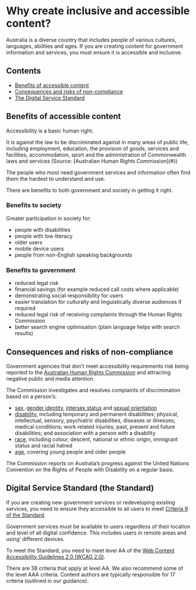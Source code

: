 # Why create inclusive and accessible content? 

<p class="componentheader__body abstract">
Australia is a diverse country that includes people of various cultures, languages, abilities and ages. If you are creating content for government information and services, you must ensure it is accessible and inclusive.
</p>

<nav class="au-inpage-nav-links">
  <h2 class="au-inpage-nav-links__heading">Contents</h2>
  <ul class="au-link-list">
    <li><a href="#section1">Benefits of accessible content</a></li>
    <li><a href="#section2">Consequences and risks of non-compliance</a></li>
    <li><a href="#section2">The Digital Service Standard</a></li>
    <!-- <li><a href="#section2">Changes to WCAG 2.0</a></li>
    <li><a href="#section2">Audience diversity</a></li> -->
  </ul>
</nav>

<h2 id="section1" class="au-inpage-nav-section au-display-xl">
  Benefits of accessible content
</h2>

Accessibility is a basic human right. 

<p class="au-callout">
It is against the law to be discriminated against in many areas of public life, including employment, education, the provision of goods, services and facilities, accommodation, sport and the administration of Commonwealth laws and services (Source: [Australian Human Rights Commission](#)) 
</p>

The people who most need government services and information often find them the hardest to understand and use. 

There are benefits to both government and society in getting it right.

### Benefits to society
Greater participation in society for: 
- people with disabilities
- people with low literacy
- older users 
- mobile device users
- people from non-English speaking backgrounds

### Benefits to government
- reduced legal risk
- financial savings (for example reduced call costs where applicable)
- demonstrating social responsibility for users
- easier translation for culturally and linguistically diverse audiences if required
- reduced legal risk of receiving complaints through the Human Rights Commission
- better search engine optimisation (plain language helps with search results)

<h2 id="section2" class="au-inpage-nav-section au-display-xl">
  Consequences and risks of non-compliance
</h2>

Government agencies that don’t meet accessibility requirements risk being reported to the [Australian Human Rights Commission](#) and attracting negative public and media attention.

The Commission investigates and resolves complaints of discrimination based on a person’s:
- [sex](#), [gender identity](#),  [intersex status](#) and [sexual orientation](#)
- [disability](#), including temporary and permanent disabilities; physical, intellectual, sensory, psychiatric disabilities, diseases or illnesses; medical conditions; work related injuries; past, present and future disabilities; and association with a person with a disability
- [race](#), including colour, descent, national or ethnic origin, immigrant status and racial hatred
- [age](#), covering young people and older people

The Commission reports on Australia’s progress against the United Nations Convention on the Rights of People with Disability on a regular basis.

<h2 id="section3" class="au-display-xl">
  Digital Service Standard (the Standard)
</h2>

If you are creating new government services or redeveloping existing services, you need to ensure they accessible to all users to meet [Criteria 9 of the Standard](#). 

Government services must be available to users regardless of their location and level of all digital confidence. This includes users in remote areas and using’ different devices. 

To meet the Standard, you need to meet level AA of the [Web Content Accessibility Guidelines 2.0 (WCAG 2.0)](#). 

There are 38 criteria that apply at level AA. We also recommend some of the level AAA criteria. Content authors are typically  responsible for 17 criteria (outlined in our guidance).
